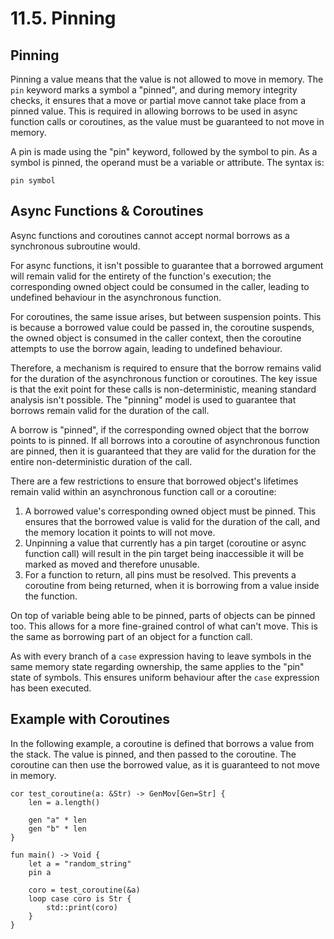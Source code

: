 # 11.5. Pinning

<primary-label ref="header-label"/>

<secondary-label ref="doc-complete"/>

## Pinning

Pinning a value means that the value is not allowed to move in memory. The `pin` keyword marks a symbol a "pinned", and
during memory integrity checks, it ensures that a move or partial move cannot take place from a pinned value. This is
required in allowing borrows to be used in async function calls or coroutines, as the value must be guaranteed to not
move in memory.

A pin is made using the "pin" keyword, followed by the symbol to pin. As a symbol is pinned, the operand must be a
variable or attribute. The syntax is:

```
pin symbol
```

## Async Functions & Coroutines

Async functions and coroutines cannot accept normal borrows as a synchronous subroutine would.

For async functions, it isn't possible to guarantee that a borrowed argument will remain valid for the entirety of the
function's execution; the corresponding owned object could be consumed in the caller, leading to undefined behaviour in
the asynchronous function.

For coroutines, the same issue arises, but between suspension points. This is because a borrowed value could be passed
in, the coroutine suspends, the owned object is consumed in the caller context, then the coroutine attempts to use the
borrow again, leading to undefined behaviour.

Therefore, a mechanism is required to ensure that the borrow remains valid for the duration of the asynchronous function
or coroutines. The key issue is that the exit point for these calls is non-deterministic, meaning standard analysis
isn't possible. The "pinning" model is used to guarantee that borrows remain valid for the duration of the call.

A borrow is "pinned", if the corresponding owned object that the borrow points to is pinned. If all borrows into a
coroutine of asynchronous function are pinned, then it is guaranteed that they are valid for the duration for the
entire non-deterministic duration of the call.

There are a few restrictions to ensure that borrowed object's lifetimes remain valid within an asynchronous function
call or a coroutine:
1. A borrowed value's corresponding owned object must be pinned. This ensures that the borrowed value is valid for the
   duration of the call, and the memory location it points to will not move.
2. Unpinning a value that currently has a pin target (coroutine or async function call) will result in the pin target
   being inaccessible it will be marked as moved and therefore unusable.
3. For a function to return, all pins must be resolved. This prevents a coroutine from being returned, when it is
   borrowing from a value inside the function.

On top of variable being able to be pinned, parts of objects can be pinned too. This allows for a more fine-grained
control of what can't move. This is the same as borrowing part of an object for a function call.

As with every branch of a `case` expression having to leave symbols in the same memory state regarding ownership, the
same applies to the "pin" state of symbols. This ensures uniform behaviour after the `case` expression has been
executed.

## Example with Coroutines

In the following example, a coroutine is defined that borrows a value from the stack. The value is pinned, and then
passed to the coroutine. The coroutine can then use the borrowed value, as it is guaranteed to not move in memory.

```
cor test_coroutine(a: &Str) -> GenMov[Gen=Str] {
    len = a.length()
    
    gen "a" * len
    gen "b" * len
}

fun main() -> Void {
    let a = "random_string"
    pin a
    
    coro = test_coroutine(&a)
    loop case coro is Str {
        std::print(coro)
    }
}
```
